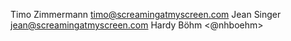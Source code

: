 Timo Zimmermann <timo@screamingatmyscreen.com>
Jean Singer <jean@screamingatmyscreen.com>
Hardy Böhm <@nhboehm>